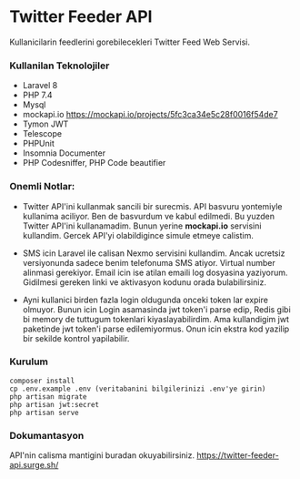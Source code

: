 # Twitter Feeder API
Kullanicilarin feedlerini gorebilecekleri Twitter Feed Web Servisi.

### Kullanilan Teknolojiler
- Laravel 8
- PHP 7.4
- Mysql
- mockapi.io
https://mockapi.io/projects/5fc3ca34e5c28f0016f54de7
- Tymon JWT 
- Telescope
- PHPUnit
- Insomnia Documenter
- PHP Codesniffer, PHP Code beautifier


### Onemli Notlar:
- Twitter API'ini kullanmak sancili bir surecmis. API basvuru yontemiyle kullanima aciliyor. Ben de basvurdum ve kabul edilmedi.
Bu yuzden Twitter API'ini kullanamadim. Bunun yerine **mockapi.io** servisini kullandim. Gercek API'yi olabildigince simule etmeye calistim.

- SMS icin Laravel ile calisan Nexmo servisini kullandim. Ancak ucretsiz versiyonunda sadece benim telefonuma SMS atiyor. Virtual number alinmasi gerekiyor.
Email icin ise atilan emaili log dosyasina yaziyorum. Gidilmesi gereken linki ve aktivasyon kodunu orada bulabilirsiniz.

- Ayni kullanici birden fazla login oldugunda onceki token lar expire olmuyor. Bunun icin Login asamasinda jwt token'i parse edip, Redis gibi bi memory de tuttugum tokenlari kiyaslayabilirdim.
Ama kullandigim jwt paketinde jwt token'i parse edilemiyormus. Onun icin ekstra kod yazilip bir sekilde kontrol yapilabilir.

### Kurulum
``` shell
composer install
cp .env.example .env (veritabanini bilgilerinizi .env'ye girin)
php artisan migrate 
php artisan jwt:secret
php artisan serve
```

### Dokumantasyon
API'nin calisma mantigini buradan okuyabilirsiniz.
https://twitter-feeder-api.surge.sh/
